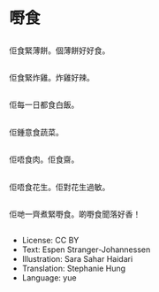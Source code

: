 # 嘢食

##
佢食緊薄餅。個薄餅好好食。

##
佢食緊炸雞。炸雞好辣。

##
佢每一日都食白飯。

##
佢鍾意食蔬菜。

##
佢唔食肉。佢食齋。

##
佢唔食花生。佢對花生過敏。

##
佢哋一齊煮緊嘢食。啲嘢食聞落好香！

##
* License: CC BY
* Text: Espen Stranger-Johannessen
* Illustration: Sara Sahar Haidari
* Translation: Stephanie Hung
* Language: yue

